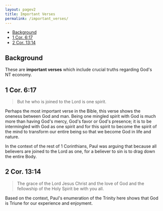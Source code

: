 ```yaml
---
layout: pagev2
title: Important Verses
permalink: /important_verses/
---
```

- [Background](#background)
- [1 Cor. 6:17](#1-cor-617)
- [2 Cor. 13:14](#2-cor-1314)

## Background

These are **important verses** which include crucial truths regarding God's NT economy.

## 1 Cor. 6:17

>But he who is joined to the Lord is one spirit.

Perhaps the most important verse in the Bible, this verse shows the oneness between God and man. Being one mingled spirit with God is much more than having God's mercy, God's favor or God's presence; it is to be intermingled with God as one spirit and for this spirit to become the spirit of the mind to transform our entire being so that we become God in life and nature.

In the context of the rest of 1 Corinthians, Paul was arguing that because all believers are joined to the Lord as one, for a believer to sin is to drag down the entire Body.

## 2 Cor. 13:14

>The grace of the Lord Jesus Christ and the love of God and the fellowship of the Holy Spirit be with you all.

Based on the context, Paul's enumeration of the Trinity here shows that God is Triune for our experience and enjoyment.